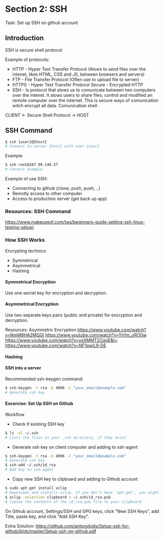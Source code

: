 # Section 2: SSH

Task: Set up SSH on github account

## Introduction

SSH is secure shell protocol

Example of protocols:

* HTTP - Hyper Text Transfer Protocol (Alows to send files over the intenet, likes HTML, CSS and JS, between browsers and servers)
* FTP - File Transfer Protocol (Often use to upload file to server)
* HTTPS - Hyper Text Transfer Protocol Secure - Encrypted HTTP
* SSH - Is protocol that alows us to comunicate between two computers over the intenet. It alows users to share files, control and modified an remote computer over the internet. This is secure ways of comunication witch encrypt all data. Comunication shell

CLIENT <- Secure Shell Protocol -> HOST

## SSH Command

```bash
$ ssh {user}@{host}
# Connect to server {host} with user {user}
```

Example

```bash
$ ssh root@167.99.146.57
# Connect example
```

Example of use SSH:

* Connecting to github (clone, push, push, ..)
* Remotly access to other computer
* Access to production server (get back up app)

### Resources: SSH Command

<https://www.makeuseof.com/tag/beginners-guide-setting-ssh-linux-testing-setup/>

### How SSH Works

Encrypting technics:

* Symmetrical
* Asymmetrical
* Hashing

#### Symmetrical Encryption

Use one secret key for encryption and decryption.

#### Asymmetrical Encryption

Use two separate keys pairs (public and private) for encryption and decryption.

Resources: Asymmetric Encryption
<https://www.youtube.com/watch?v=NmM9HA2MQGI>
<https://www.youtube.com/watch?v=Yjrfm_oRO0w>
<https://www.youtube.com/watch?v=vsXMMT2CqqE&t=>
<https://www.youtube.com/watch?v=NF1pwjL9-DE>

#### Hashing

#### SSH into a server

Recommended ssh-keygen command:

```bash
$ ssh-keygen -t rsa -b 4096 -C "your_email@example.com"
# Generate ssh key
```

#### Excercise: Set Up SSH on Github

Workflow

* Check if existing SSH key

```bash
$ ls -al ~/.ssh
# Lists the files in your .ssh directory, if they exist
```

* Generate ssh key on client computer and adding to ssh-agent

```bash
$ ssh-keygen -t rsa -b 4096 -C "your_email@example.com"
# Generate ssh key
$ ssh-add ~/.ssh/id_rsa
# Add key to ssh-agent
```

* Copy new SSH key to clipboard and adding to Github account

```bash
$ sudo apt-get install xclip
# Downloads and installs xclip. If you don't have `apt-get`, you might need to use another installer (like `yum`)
$ xclip -selection clipboard < ~/.ssh/id_rsa.pub
# Copies the contents of the id_rsa.pub file to your clipboard

```

On Github account, Settings/SSH and GPG keys, click "New SSH Keys", add Title, paste key, and click "Add SSH Key".

Extra Solution: <https://github.com/antonykidis/Setup-ssh-for-github/blob/master/Setup-ssh-on-github.pdf>
